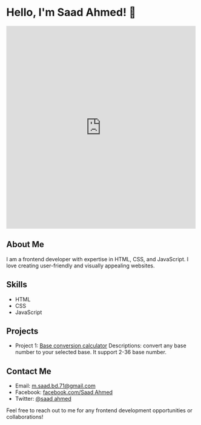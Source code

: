 # Hello, I'm Saad Ahmed! 👋

<iframe src="https://www.facebook.com/plugins/post.php?href=https%3A%2F%2Fwww.facebook.com%2Fphoto%2F%3Ffbid%3D860039026126903%26set%3Da.114504910680322&show_text=true&width=500" width="500" height="535" style="border:none;overflow:hidden" scrolling="no" frameborder="0" allowfullscreen="true" allow="autoplay; clipboard-write; encrypted-media; picture-in-picture; web-share"></iframe>

## About Me
I am a frontend developer with expertise in HTML, CSS, and JavaScript. I love creating user-friendly and visually appealing websites. 

## Skills
- HTML
- CSS
- JavaScript

## Projects
- Project 1: [Base conversion calculator](https://creative-dev10x.github.io/Code/index.html?)
  Descriptions: convert any base number to your selected base.
It support 2-36 base number.
## Contact Me
- Email: m.saad.bd.71@gmail.com
- Facebook: [facebook.com/Saad Ahmed](https://facebook.com/saad.ahmed776)
- Twitter: [@saad ahmed](https://twitter.com/m_saad_71)

Feel free to reach out to me for any frontend development opportunities or collaborations!
